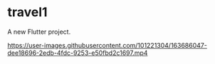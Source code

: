 # travel1

A new Flutter project.


https://user-images.githubusercontent.com/101221304/163686047-dee18696-2edb-4fdc-9253-e50fbd2c1697.mp4
